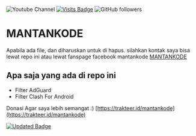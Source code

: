 ![Youtube Channel](https://img.shields.io/youtube/channel/subscribers/UCMFQytY2sjobgA75FQwbPwQ?style=social)
[![Visits Badge](https://badges.pufler.dev/visits/madi10/MANTANKODE)](https://badges.pufler.dev)
![GitHub followers](https://img.shields.io/github/followers/madi10?style=social)

# MANTANKODE

Apabila ada file, dan diharuskan untuk di hapus. silahkan kontak saya bisa lewat repo ini atau lewat fanspage facebook mantankode [MANTANKODE](https://www.facebook.com/mantankode)

## Apa saja yang ada di repo ini
- Filter AdGuard
- Filter Clash For Android

Donasi Agar saya lebih semangat :)
[https://trakteer.id/mantankode](https://trakteer.id/mantankode)

[![Updated Badge](https://badges.pufler.dev/updated/madi10/MANTANKODE)](https://badges.pufler.dev)
